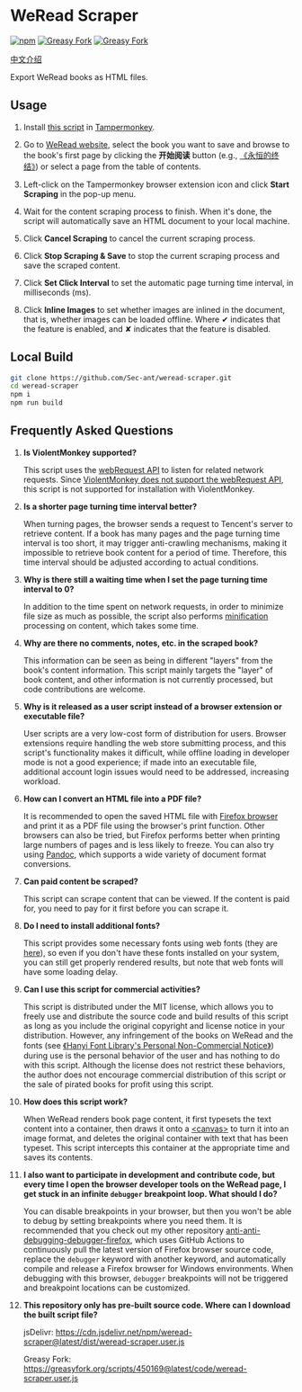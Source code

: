 # WeRead Scraper

[![npm](https://img.shields.io/npm/v/weread-scraper)](https://www.npmjs.com/package/weread-scraper/v/latest)
[![Greasy Fork](https://img.shields.io/greasyfork/v/450169)](https://greasyfork.org/scripts/450169@latest)
[![Greasy Fork](https://img.shields.io/greasyfork/dt/450169)](https://greasyfork.org/scripts/450169@latest)

[中文介绍](README.md)

Export WeRead books as HTML files.

## Usage

1. Install [this script](https://greasyfork.org/scripts/450169@latest) in [Tampermonkey](https://tampermonkey.net/).

2. Go to [WeRead website](https://weread.qq.com/), select the book you want to save and browse to the book's first page by clicking the **开始阅读** button (e.g., [《永恒的终结》](https://weread.qq.com/web/reader/f6432a905b73c0f64797a8d)) or select a page from the table of contents.

3. Left-click on the Tampermonkey browser extension icon and click **Start Scraping** in the pop-up menu.

4. Wait for the content scraping process to finish. When it's done, the script will automatically save an HTML document to your local machine.

5. Click **Cancel Scraping** to cancel the current scraping process.

6. Click **Stop Scraping & Save** to stop the current scraping process and save the scraped content.

7. Click **Set Click Interval** to set the automatic page turning time interval, in milliseconds (ms).

8. Click **Inline Images** to set whether images are inlined in the document, that is, whether images can be loaded offline. Where ✔ indicates that the feature is enabled, and ✘ indicates that the feature is disabled.

## Local Build

```bash
git clone https://github.com/Sec-ant/weread-scraper.git
cd weread-scraper
npm i
npm run build
```

## Frequently Asked Questions

1. **Is ViolentMonkey supported?**

    This script uses the [webRequest API](https://developer.mozilla.org/docs/Mozilla/Add-ons/WebExtensions/API/webRequest) to listen for related network requests. Since [ViolentMonkey does not support the webRequest API](https://github.com/violentmonkey/violentmonkey/issues/583), this script is not supported for installation with ViolentMonkey.

2. **Is a shorter page turning time interval better?**

    When turning pages, the browser sends a request to Tencent's server to retrieve content. If a book has many pages and the page turning time interval is too short, it may trigger anti-crawling mechanisms, making it impossible to retrieve book content for a period of time. Therefore, this time interval should be adjusted according to actual conditions.

3. **Why is there still a waiting time when I set the page turning time interval to 0?**

    In addition to the time spent on network requests, in order to minimize file size as much as possible, the script also performs [minification](<https://en.wikipedia.org/wiki/Minification_(programming)>) processing on content, which takes some time.

4. **Why are there no comments, notes, etc. in the scraped book?**

    This information can be seen as being in different "layers" from the book's content information. This script mainly targets the "layer" of book content, and other information is not currently processed, but code contributions are welcome.

5. **Why is it released as a user script instead of a browser extension or executable file?**

    User scripts are a very low-cost form of distribution for users. Browser extensions require handling the web store submitting process, and this script's functionality makes it difficult, while offline loading in developer mode is not a good experience; if made into an executable file, additional account login issues would need to be addressed, increasing workload.

6. **How can I convert an HTML file into a PDF file?**

    It is recommended to open the saved HTML file with [Firefox browser](http://www.firefox.com/) and print it as a PDF file using the browser's print function. Other browsers can also be tried, but Firefox performs better when printing large numbers of pages and is less likely to freeze. You can also try using [Pandoc](https://pandoc.org/), which supports a wide variety of document format conversions.

7. **Can paid content be scraped?**

    This script can scrape content that can be viewed. If the content is paid for, you need to pay for it first before you can scrape it.

8. **Do I need to install additional fonts?**

    This script provides some necessary fonts using web fonts (they are [here](https://github.com/Sec-ant/weread-scraper/tree/main/public/fonts)), so even if you don't have these fonts installed on your system, you can still get properly rendered results, but note that web fonts will have some loading delay.

9. **Can I use this script for commercial activities?**

    This script is distributed under the MIT license, which allows you to freely use and distribute the source code and build results of this script as long as you include the original copyright and license notice in your distribution. However, any infringement of the books on WeRead and the fonts (see [《Hanyi Font Library's Personal Non-Commercial Notice》](https://www.hanyi.com.cn/faq-doc-1)) during use is the personal behavior of the user and has nothing to do with this script. Although the license does not restrict these behaviors, the author does not encourage commercial distribution of this script or the sale of pirated books for profit using this script.

10. **How does this script work?**

    When WeRead renders book page content, it first typesets the text content into a container, then draws it onto a [\<canvas\>](https://developer.mozilla.org/docs/Web/HTML/Element/canvas) to turn it into an image format, and deletes the original container with text that has been typeset. This script intercepts this container at the appropriate time and saves its contents.

11. **I also want to participate in development and contribute code, but every time I open the browser developer tools on the WeRead page, I get stuck in an infinite `debugger` breakpoint loop. What should I do?**

    You can disable breakpoints in your browser, but then you won't be able to debug by setting breakpoints where you need them. It is recommended that you check out my other repository [anti-anti-debugging-debugger-firefox](https://github.com/Sec-ant/anti-anti-debugging-debugger-firefox), which uses GitHub Actions to continuously pull the latest version of Firefox browser source code, replace the `debugger` keyword with another keyword, and automatically compile and release a Firefox browser for Windows environments. When debugging with this browser, `debugger` breakpoints will not be triggered and breakpoint locations can be customized.

12. **This repository only has pre-built source code. Where can I download the built script file?**

    jsDelivr: https://cdn.jsdelivr.net/npm/weread-scraper@latest/dist/weread-scraper.user.js

    Greasy Fork: https://greasyfork.org/scripts/450169@latest/code/weread-scraper.user.js
